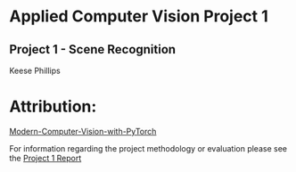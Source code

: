 # Applied Computer Vision Project 1

## Project 1 - Scene Recognition
Keese Phillips

# Attribution: 
[Modern-Computer-Vision-with-PyTorch](https://github.com/PacktPublishing/Modern-Computer-Vision-with-PyTorch)

For information regarding the project methodology or evaluation please see the [Project 1 Report](./project_1.pdf)